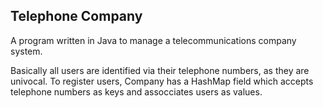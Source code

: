 ## Telephone Company

A program written in Java to manage a telecommunications company system.

Basically all users are identified via their telephone numbers, as they are univocal.
To register users, Company has a HashMap field which accepts telephone numbers as keys and assocciates users as values.
